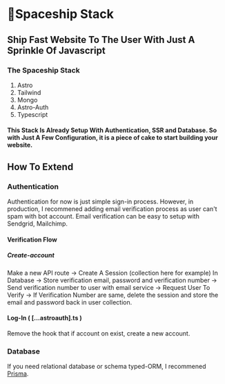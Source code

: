 # 🚀Spaceship Stack

## Ship Fast Website To The User With Just A Sprinkle Of Javascript

### The Spaceship Stack
1. Astro
2. Tailwind 
3. Mongo
4. Astro-Auth
5. Typescript

#### This Stack Is Already Setup With Authentication, SSR and Database. So with Just A Few Configuration, it is a piece of cake to start building your website. 

## How To Extend

### Authentication
Authentication for now is just simple sign-in process. However, in production, I recommened adding email verification process as user can't spam with bot account. Email verification can be easy to setup with Sendgrid, Mailchimp. 

#### Verification Flow
##### Create-account
Make a new API route -> Create A Session (collection here for example) In Database -> Store verification email, password and verification number -> Send verification number to user with email service -> Request User To Verify -> If Verification Number are same, delete the session and store the email and password back in user collection. 

#### Log-In ( [...astroauth].ts )
Remove the hook that if account on exist, create a new account. 

### Database
If you need relational database or schema typed-ORM, I recommened [Prisma](https://www.prisma.io/). 